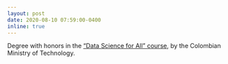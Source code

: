 ```yaml
---
layout: post
date: 2020-08-10 07:59:00-0400
inline: true
---
```


Degree with honors in the [“Data Science for All” course](https://www.correlation-one.com/es-co/data-science-for-all-colombia), by the Colombian Ministry of Technology.  